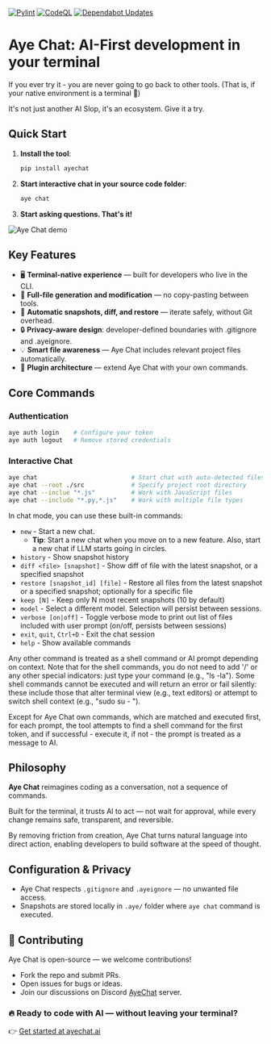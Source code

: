 [![Pylint](https://github.com/acrotron/aye-chat/actions/workflows/pylint.yml/badge.svg)](https://github.com/acrotron/aye-chat/actions/workflows/pylint.yml)
[![CodeQL](https://github.com/acrotron/aye-chat/actions/workflows/github-code-scanning/codeql/badge.svg)](https://github.com/acrotron/aye-chat/actions/workflows/github-code-scanning/codeql)
[![Dependabot Updates](https://github.com/acrotron/aye-chat/actions/workflows/dependabot/dependabot-updates/badge.svg)](https://github.com/acrotron/aye-chat/actions/workflows/dependabot/dependabot-updates)

# Aye Chat: AI-First development in your terminal

If you ever try it - you are never going to go back to other tools. (That is, if your native environment is a terminal 🙂) 

It's not just another AI Slop, it's an ecosystem. Give it a try.

## Quick Start

1. **Install the tool**:
   ```bash
   pip install ayechat
   ```

2. **Start interactive chat in your source code folder**:
   ```bash
   aye chat
   ```

3. **Start asking questions. That's it!**


![Aye Chat demo](https://welcome.ayechat.ai/images/main-flow.gif)


## Key Features

- 🖥️ **Terminal-native experience** — built for developers who live in the CLI.  
- 📁 **Full-file generation and modification** — no copy-pasting between tools.  
- 🔁 **Automatic snapshots, diff, and restore** — iterate safely, without Git overhead.  
- 🔒 **Privacy-aware design**: developer-defined boundaries with .gitignore and .ayeignore.
- 💡 **Smart file awareness** — Aye Chat includes relevant project files automatically.  
- 🧩 **Plugin architecture** — extend Aye Chat with your own commands.  


## Core Commands
### Authentication
```bash
aye auth login    # Configure your token
aye auth logout   # Remove stored credentials
```

### Interactive Chat
```bash
aye chat                          # Start chat with auto-detected files
aye chat --root ./src             # Specify project root directory
aye chat --inclue "*.js"          # Work with JavaScript files
aye chat --include "*.py,*.js"    # Work with multiple file types
```

In chat mode, you can use these built-in commands:
- `new` - Start a new chat.
  - **Tip**: Start a new chat when you move on to a new feature. Also, start a new chat if LLM starts going in circles.
- `history` - Show snapshot history
- `diff <file> [snapshot]` - Show diff of file with the latest snapshot, or a specified snapshot
- `restore [snapshot_id] [file]` - Restore all files from the latest snapshot or a specified snapshot; optionally for a specific file
- `keep [N]` - Keep only N most recent snapshots (10 by default)
- `model` - Select a different model. Selection will persist between sessions.
- `verbose [on|off]` - Toggle verbose mode to print out list of files included with user prompt (on/off, persists between sessions)
- `exit`, `quit`, `Ctrl+D` - Exit the chat session
- `help` - Show available commands

Any other command is treated as a shell command or AI prompt depending on context. Note that for the shell commands, you do not need to add '/' or any other special indicators: just type your command (e.g., "ls -la"). Some shell commands cannot be executed and will return an error or fail silently: these include those that alter terminal view (e.g., text editors) or attempt to switch shell context (e.g., "sudo su - ").

Except for Aye Chat own commands, which are matched and executed first, for each prompt, the tool attempts to find a shell command for the first token, and if successful - execute it, if not - the prompt is treated as a message to AI.

## Philosophy

**Aye Chat** reimagines coding as a conversation, not a sequence of commands.

Built for the terminal, it trusts AI to act — not wait for approval, while every change remains safe, transparent, and reversible.

By removing friction from creation, Aye Chat turns natural language into direct action, enabling developers to build software at the speed of thought.

## Configuration & Privacy

- Aye Chat respects `.gitignore` and `.ayeignore` — no unwanted file access.  
- Snapshots are stored locally in `.aye/` folder where `aye chat` command is executed.

## 🤝 Contributing

Aye Chat is open-source — we welcome contributions!
- Fork the repo and submit PRs.
- Open issues for bugs or ideas.
- Join our discussions on Discord [AyeChat](https://discord.gg/ZexraQYH77) server.




### 🔥 Ready to code with AI — without leaving your terminal?
👉 [Get started at ayechat.ai](https://ayechat.ai)





